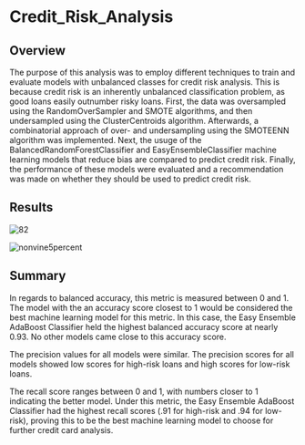 # Credit_Risk_Analysis

## Overview
The purpose of this analysis was to employ different techniques to train and evaluate models with unbalanced classes for credit risk analysis. This is because credit risk is an inherently unbalanced classification problem, as good loans easily outnumber risky loans. First, the data was oversampled using the RandomOverSampler and SMOTE algorithms, and then undersampled using the ClusterCentroids algorithm. Afterwards, a combinatorial approach of over- and undersampling using the SMOTEENN algorithm was implemented. Next, the usuge of the BalancedRandomForestClassifier and EasyEnsembleClassifier machine learning models that reduce bias are compared to predict credit risk. Finally, the performance of these models were evaluated and a recommendation was made on whether they should be used to predict credit risk.

## Results

![82](Resources/82.png)

![nonvine5percent](Resources/nonvine5percent.png)

## Summary
In regards to balanced accuracy, this metric is measured between 0 and 1. The model with the an accuracy score closest to 1 would be considered the best machine learning model for this metric. In this case, the Easy Ensemble AdaBoost Classifier held the highest balanced accuracy score at nearly 0.93. No other models came close to this accuracy score.

The precision values for all models were similar. The precision scores for all models showed low scores for high-risk loans and high scores for low-risk loans. 

The recall score ranges between 0 and 1, with numbers closer to 1 indicating the better model. Under this metric, the Easy Ensemble AdaBoost Classifier had the highest recall scores (.91 for high-risk and .94 for low-risk), proving this to be the best machine learning model to choose for further credit card analysis.
